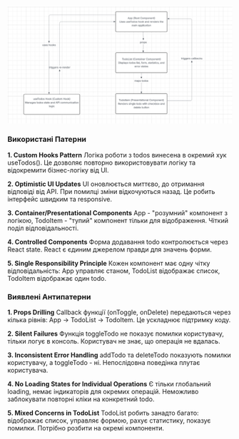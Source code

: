 ![alt text](image.png)




### Використані Патерни

**1. Custom Hooks Pattern**
Логіка роботи з todos винесена в окремий хук useTodos(). Це дозволяє повторно використовувати логіку та відокремити бізнес-логіку від UI.

**2. Optimistic UI Updates**
UI оновлюється миттєво, до отримання відповіді від API. При помилці зміни відкочуються назад. Це робить інтерфейс швидким та responsive.

**3. Container/Presentational Components**
App - "розумний" компонент з логікою, TodoItem - "тупий" компонент тільки для відображення. Чіткий поділ відповідальності.

**4. Controlled Components**
Форма додавання todo контролюється через React state. React є єдиним джерелом правди для значень форми.

**5. Single Responsibility Principle**
Кожен компонент має одну чітку відповідальність: App управляє станом, TodoList відображає список, TodoItem відображає один todo.




### Виявлені Антипатерни

**1. Props Drilling**
Callback функції (onToggle, onDelete) передаються через кілька рівнів: App → TodoList → TodoItem. Це ускладнює підтримку коду.

**2. Silent Failures**
Функція toggleTodo не показує помилки користувачу, тільки логує в консоль. Користувач не знає, що операція не вдалась.

**3. Inconsistent Error Handling**
addTodo та deleteTodo показують помилки користувачу, а toggleTodo - ні. Непослідовна поведінка плутає користувача.

**4. No Loading States for Individual Operations**
Є тільки глобальний loading, немає індикаторів для окремих операцій. Неможливо заблокувати повторні кліки на конкретний todo.

**5. Mixed Concerns in TodoList**
TodoList робить занадто багато: відображає список, управляє формою, рахує статистику, показує помилки. Потрібно розбити на окремі компоненти.